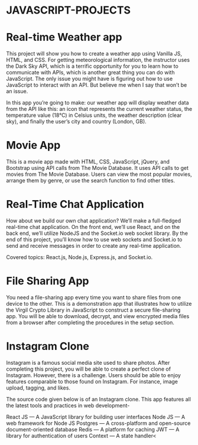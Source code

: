 #                                                                          JAVASCRIPT-PROJECTS

 <h1>Real-time Weather app</h1>

This project will show you how to create a weather app using Vanilla JS, HTML, and CSS. For getting meteorological information, the instructor uses the Dark Sky API, which is a terrific opportunity for you to learn how to communicate with APIs, which is another great thing you can do with JavaScript. The only issue you might have is figuring out how to use JavaScript to interact with an API. But believe me when I say that won’t be an issue.

In this app you’re going to make: our weather app will display weather data from the API like this: an icon that represents the current weather status, the temperature value (18°C) in Celsius units, the weather description (clear sky), and finally the user’s city and country (London, GB).

<h1>Movie App</h1>

This is a movie app made with HTML, CSS, JavaScript, jQuery, and Bootstrap using API calls from The Movie Database. It uses API calls to get movies from The Movie Database. Users can view the most popular movies, arrange them by genre, or use the search function to find other titles.

<h1>Real-Time Chat Application</h1>

How about we build our own chat application? We’ll make a full-fledged real-time chat application. On the front end, we’ll use React, and on the back end, we’ll utilize NodeJS and the Socket.io web socket library. By the end of this project, you’ll know how to use web sockets and Socket.io to send and receive messages in order to create any real-time application.

Covered topics: React.js, Node.js, Express.js, and Socket.io.

<h1>File Sharing App</h1>

You need a file-sharing app every time you want to share files from one device to the other. This is a demonstration app that illustrates how to utilize the Virgil Crypto Library in JavaScript to construct a secure file-sharing app. You will be able to download, decrypt, and view encrypted media files from a browser after completing the procedures in the setup section.

<h1> Instagram Clone</h1>

Instagram is a famous social media site used to share photos. After completing this project, you will be able to create a perfect clone of Instagram. However, there is a challenge. Users should be able to enjoy features comparable to those found on Instagram. For instance, image upload, tagging, and likes.

The source code given below is of an Instagram clone. This app features all the latest tools and practices in web development-

React JS — A JavaScript library for building user interfaces
Node JS — A web framework for Node JS
Postgres — A cross-platform and open-source document-oriented database
Redis — A platform for caching
JWT — A library for authentication of users
Context — A state handler<
